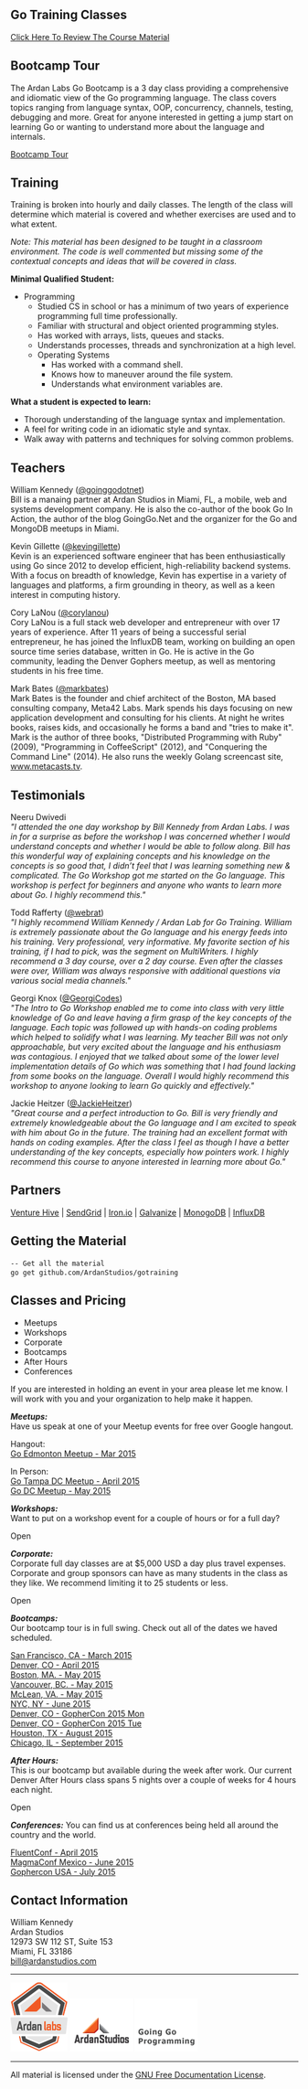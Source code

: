## Go Training Classes
[Click Here To Review The Course Material](00-slides/readme.md)

## Bootcamp Tour

The Ardan Labs Go Bootcamp is a 3 day class providing a comprehensive and idiomatic view of the Go programming language. The class covers topics ranging from language syntax, OOP, concurrency, channels, testing, debugging and more. Great for anyone interested in getting a jump start on learning Go or wanting to understand more about the language and internals.

[Bootcamp Tour](http://www.ardanlabs.com/go-bootcamp-tour)

## Training

Training is broken into hourly and daily classes. The length of the class will determine which material is covered and whether exercises are used and to what extent.

_Note: This material has been designed to be taught in a classroom environment. The code is well commented but missing some of the contextual concepts and ideas that will be covered in class._

**Minimal Qualified Student:**

* Programming
	* Studied CS in school or has a minimum of two years of experience programming full time professionally.
	* Familiar with structural and object oriented programming styles.
	* Has worked with arrays, lists, queues and stacks.
	* Understands processes, threads and synchronization at a high level.
	* Operating Systems
    	* Has worked with a command shell.
    	* Knows how to maneuver around the file system.
    	* Understands what environment variables are.

**What a student is expected to learn:**

* Thorough understanding of the language syntax and implementation.
* A feel for writing code in an idiomatic style and syntax.
* Walk away with patterns and techniques for solving common problems. 

## Teachers

William Kennedy ([@goinggodotnet](https://twitter.com/goinggodotnet))  
Bill is a manaing partner at Ardan Studios in Miami, FL, a mobile, web and systems development company. He is also the co-author of the book Go In Action, the author of the blog GoingGo.Net and the organizer for the Go and MongoDB meetups in Miami.

Kevin Gillette ([@kevingillette](https://twitter.com/kevingillette))  
Kevin is an experienced software engineer that has been enthusiastically using Go since 2012 to develop efficient, high-reliability backend systems. With a focus on breadth of knowledge, Kevin has expertise in a variety of languages and platforms, a firm grounding in theory, as well as a keen interest in computing history.

Cory LaNou ([@corylanou](https://twitter.com/corylanou))  
Cory LaNou is a full stack web developer and entrepreneur with over 17 years of experience. After 11 years of being a successful serial entrepreneur, he has joined the InfluxDB team, working on building an open source time series database, written in Go. He is active in the Go community, leading the Denver Gophers meetup, as well as mentoring students in his free time.

Mark Bates ([@markbates](https://twitter.com/markbates))  
Mark Bates is the founder and chief architect of the Boston, MA based consulting company, Meta42 Labs. Mark spends his days focusing on new application development and consulting for his clients. At night he writes books, raises kids, and occasionally he forms a band and "tries to make it". Mark is the author of three books, "Distributed Programming with Ruby" (2009), "Programming in CoffeeScript" (2012), and "Conquering the Command Line" (2014). He also runs the weekly Golang screencast site, www.metacasts.tv.

## Testimonials

Neeru Dwivedi  
_"I attended the one day workshop by Bill Kennedy from Ardan Labs. I was in for a surprise as before the workshop I was concerned whether I would understand concepts and whether I would be able to follow along. Bill has this wonderful way of explaining concepts and his knowledge on the concepts is so good that, I didn’t feel that I was learning something new & complicated. The Go Workshop got me started on the Go language. This workshop is perfect for beginners and anyone who wants to learn more about Go. I highly recommend this."_

Todd Rafferty ([@webrat](https://twitter.com/webRat))  
_"I highly recommend William Kennedy / Ardan Lab for Go Training. William is extremely passionate about the Go language and his energy feeds into his training. Very professional, very informative. My favorite section of his training, if I had to pick, was the segment on MultiWriters. I highly recommend a 3 day course, over a 2 day course. Even after the classes were over, William was always responsive with additional questions via various social media channels."_

Georgi Knox ([@GeorgiCodes](https://twitter.com/GeorgiCodes))  
_"The Intro to Go Workshop enabled me to come into class with very little knowledge of Go and leave having a firm grasp of the key concepts of the language. Each topic was followed up with hands-on coding problems which helped to solidify what I was learning. My teacher Bill was not only approachable, but very excited about the language and his enthusiasm was contagious. I enjoyed that we talked about some of the lower level implementation details of Go which was something that I had found lacking from some books on the language. Overall I would highly recommend this workshop to anyone looking to learn Go quickly and effectively."_

Jackie Heitzer ([@JackieHeitzer](https://twitter.com/JackieHeitzer))  
_"Great course and a perfect introduction to Go.  Bill is very friendly and extremely knowledgeable about the Go language and I am excited to speak with him about Go in the future.  The training had an excellent format with hands on coding examples.  After the class I feel as though I have a better understanding of the key concepts, especially how pointers work.  I highly recommend this course to anyone interested in learning more about Go."_

## Partners

[Venture Hive](http://venturehive.com/) | [SendGrid](http://sendgrid.com) | [Iron.io](http://iron.io) | [Galvanize](http://galvanize.com) | [MonogoDB](http://monogdb.com) | [InfluxDB](http://influxdb.com/)


## Getting the Material

    -- Get all the material
    go get github.com/ArdanStudios/gotraining

## Classes and Pricing

* Meetups  
* Workshops  
* Corporate  
* Bootcamps  
* After Hours  
* Conferences

If you are interested in holding an event in your area please let me know. I will work with you and your organization to help make it happen.

**_Meetups:_**   
Have us speak at one of your Meetup events for free over Google hangout.

Hangout:  
[Go Edmonton Meetup - Mar 2015](https://edmontongo.org/)

In Person:  
[Go Tampa DC Meetup - April 2015](http://www.meetup.com/Go-Tampa/events/220777645/)  
[Go DC Meetup - May 2015](http://www.meetup.com/Golang-DC/events/220450459/)

**_Workshops:_**   
Want to put on a workshop event for a couple of hours or for a full day?

Open

**_Corporate:_**  
Corporate full day classes are at $5,000 USD a day plus travel expenses. Corporate and group sponsors can have as many students in the class as they like. We recommend limiting it to 25 students or less.

Open

**_Bootcamps:_**  
Our bootcamp tour is in full swing. Check out all of the dates we haved scheduled.

[San Francisco, CA - March 2015](https://www.eventbrite.com/e/go-programming-bootcamp-tour-san-francisco-march-tickets-14944319863)  
[Denver, CO - April 2015](https://www.eventbrite.com/e/go-programming-bootcamp-tour-denver-april-tickets-14944810330)  
[Boston, MA. - May 2015](https://www.eventbrite.com/e/go-programming-bootcamp-tour-boston-may-tickets-15667846952)  
[Vancouver, BC. - May 2015](https://www.eventbrite.com/e/go-programming-bootcamp-tour-vancouver-may-tickets-15954625715)  
[McLean, VA. - May 2015](https://www.eventbrite.com/e/go-programming-bootcamp-tour-virginia-may-tickets-14946167389)  
[NYC, NY - June 2015](https://www.eventbrite.com/e/go-programming-bootcamp-tour-nyc-june-tickets-14946227569)  
[Denver, CO - GopherCon 2015 Mon](https://www.eventbrite.com/e/go-programming-bootcamp-tour-denver-during-gophercon-july-6th-tickets-15559629270)  
[Denver, CO - GopherCon 2015 Tue](https://www.eventbrite.com/e/go-programming-bootcamp-tour-denver-during-gophercon-july-7th-tickets-15569243025)  
[Houston, TX - August 2015](https://www.eventbrite.com/e/go-programming-bootcamp-tour-houston-august-exact-dates-tbd-tickets-15559615228)  
[Chicago, IL - September 2015](https://www.eventbrite.com/e/go-programming-bootcamp-tour-chicago-september-exact-dates-tbd-tickets-15559453745)

**_After Hours:_**  
This is our bootcamp but available during the week after work. Our current Denver After Hours class spans 5 nights over a couple of weeks for 4 hours each night.

Open

**_Conferences:_**
You can find us at conferences being held all around the country and the world.

[FluentConf - April 2015](http://fluentconf.com/javascript-html-2015/public/schedule/speaker/196872)  
[MagmaConf Mexico - June 2015](http://magmaconf.com/)  
[Gophercon USA - July 2015](http://gophercon.com/)  

## Contact Information

William Kennedy  
Ardan Studios  
12973 SW 112 ST, Suite 153  
Miami, FL 33186  
bill@ardanstudios.com

___
[![Ardan Labs](00-slides/images/ggt_logo.png)](http://www.ardanlabs.com)
[![Ardan Studios](00-slides/images/ardan_logo.png)](http://www.ardanstudios.com)
[![GoingGo Blog](00-slides/images/ggb_logo.png)](http://www.goinggo.net)
___
All material is licensed under the [GNU Free Documentation License](https://github.com/ArdanStudios/gotraining/blob/master/LICENSE).